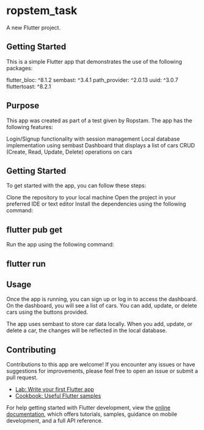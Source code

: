 # ropstem_task

A new Flutter project.

## Getting Started

This is a simple Flutter app that demonstrates the use of the following packages:

flutter_bloc: ^8.1.2
sembast: ^3.4.1
path_provider: ^2.0.13
uuid: ^3.0.7
fluttertoast: ^8.2.1

## Purpose

This app was created as part of a test given by Ropstam. The app has the following features:

Login/Signup functionality with session management
Local database implementation using sembast
Dashboard that displays a list of cars
CRUD (Create, Read, Update, Delete) operations on cars

## Getting Started

To get started with the app, you can follow these steps:

Clone the repository to your local machine
Open the project in your preferred IDE or text editor
Install the dependencies using the following command:
## flutter pub get
Run the app using the following command:

## flutter run

## Usage
Once the app is running, you can sign up or log in to access the dashboard. On the dashboard, you will see a list of cars. You can add, update,
or delete cars using the buttons provided.

The app uses sembast to store car data locally. When you add, update, or delete a car, the changes will be reflected in the local database.

## Contributing
Contributions to this app are welcome! If you encounter any issues or have suggestions for improvements, please feel free to open an issue or
submit a pull request.


- [Lab: Write your first Flutter app](https://docs.flutter.dev/get-started/codelab)
- [Cookbook: Useful Flutter samples](https://docs.flutter.dev/cookbook)

For help getting started with Flutter development, view the
[online documentation](https://docs.flutter.dev/), which offers tutorials,
samples, guidance on mobile development, and a full API reference.
